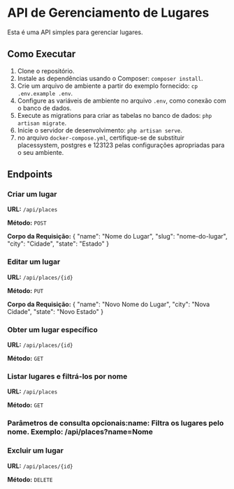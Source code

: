 # API de Gerenciamento de Lugares

Esta é uma API simples para gerenciar lugares.

## Como Executar

1. Clone o repositório.
2. Instale as dependências usando o Composer: `composer install`.
3. Crie um arquivo de ambiente a partir do exemplo fornecido: `cp .env.example .env`.
4. Configure as variáveis de ambiente no arquivo `.env`, como conexão com o banco de dados.
5. Execute as migrations para criar as tabelas no banco de dados: `php artisan migrate`.
6. Inicie o servidor de desenvolvimento: `php artisan serve`.
7. no arquivo `docker-compose.yml`, certifique-se de substituir placessystem, postgres e 123123 pelas configurações apropriadas para o seu ambiente.
## Endpoints

### Criar um lugar

**URL:** `/api/places`

**Método:** `POST`

**Corpo da Requisição:**
{
  "name": "Nome do Lugar",
  "slug": "nome-do-lugar",
  "city": "Cidade",
  "state": "Estado"
}

### Editar um lugar

**URL:** `/api/places/{id}`

**Método:** `PUT`

**Corpo da Requisição:**
{
  "name": "Novo Nome do Lugar",
  "city": "Nova Cidade",
  "state": "Novo Estado"
}

### Obter um lugar específico

**URL:** `/api/places/{id}`

**Método:** `GET`

### Listar lugares e filtrá-los por nome

**URL:** `/api/places`

**Método:** `GET`
### Parâmetros de consulta opcionais:name: Filtra os lugares pelo nome. Exemplo: /api/places?name=Nome 


### Excluir um lugar
**URL:** `/api/places/{id}`

**Método:** `DELETE`


